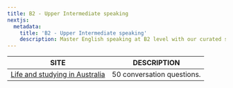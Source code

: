 ```yaml
---
title: B2 - Upper Intermediate speaking
nextjs:
  metadata:
    title: 'B2 - Upper Intermediate speaking'
    description: Master English speaking at B2 level with our curated selection of speaking resources. Perfect for ELICOS students aiming to refine pronunciation, intonation and fluency skills.
---
```


| SITE                                                                                   | DESCRIPTION                |
| -------------------------------------------------------------------------------------- | -------------------------- |
| [Life and studying in Australia](b2-upper-intermediate//getting-to-know-you-questions) | 50 conversation questions. |
